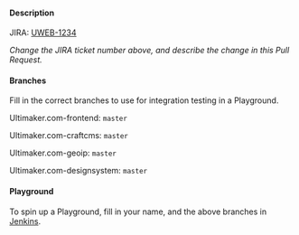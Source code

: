 #### Description
JIRA: [UWEB-1234](https://jira.ultimaker.com:8443/browse/UWEB-1234)

_Change the JIRA ticket number above, and describe the change in this Pull Request._

#### Branches
Fill in the correct branches to use for integration testing in a Playground.

Ultimaker.com-frontend: `master`

Ultimaker.com-craftcms: `master`

Ultimaker.com-geoip: `master`

Ultimaker.com-designsystem: `master`

#### Playground
To spin up a Playground, fill in your name, and the above branches in [Jenkins](https://jenkins.svc.k8s.ultimaker.com/job/Jobs/job/deploy-playground/build?delay=0sec).
